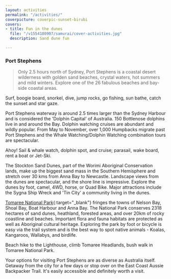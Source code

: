 ```yaml
---
layout: activities
permalink: "/activities/"
coverpicture: coverpic-sunset-birubi
covers:
- title: Fun in the dunes
  file: "/v1554180907/samurai/cover-activities.jpg"
  description: Sand dune fun

---
```

### Port Stephens

> Only 2.5 hours north of Sydney, Port Stephens is a coastal desert wilderness with golden sand beaches, crystal waters, hot summers and mild winters. Explore one of the 26 fabulous beaches and bay-side coastal areas.

Surf, boogie board, snorkel, dive, jump rocks, go fishing, sun bathe, catch the sunset and star gaze.

Port Stephens waterway is around 2.5 times larger than the Sydney Harbour and is considered the 'Dolphin Capital' of Australia. 150 Bottlenose dolphins live in and around the Bay. Dolphin watching cruises are abundant and wildly popular. From May to November, over 1,000 Humpbacks migrate past Port Stephens and the Whale Watching/Dolphin Watching combination tours are spectacular.

Ahoy! Sail & whale watch, dolphin spot, and cruise; parasail, wake board, rent a boat or Jet-Ski.

The Stockton Sand Dunes, part of the Worimi Aboriginal Conservation lands, make up the biggest sand mass in the Southern Hemisphere and stretch over 30 kms from Anna Bay to Newcastle. Landscape views from the dunes are spectacular, and the shore line is impressive. Explore the dunes by foot, camel, 4WD, horse, or Quad Bike. Major attractions include the Sygna Ship Wreck and 'Tin City' a community living in the dunes.

[Tomaree National Park](https://www.nationalparks.nsw.gov.au/things-to-do/walking-tracks/tomaree-head-summit-walk "Tomaree"){:target="_blank"} fringes the towns of Nelson Bay, Shoal Bay, Boat Harbour and Anna Bay. The National Park conserves 2318 hectares of sand dunes, heathland, forested areas, and over 20km of rocky coastline and beaches. Important flora and fauna habitats are protected as well as Aboriginal cultural heritage. Exploring the park by foot or bicycle is easy via the trail system and is the best way to spot native animals - Koalas, Kangaroos, Wallabys, and birdlife.

Beach hike to the Lighthouse, climb Tomaree Headlands, bush walk in Tomaree National Park.

Your options for visiting Port Stephens are as diverse as Australia itself. Getaway from the city for a few days or stop over on the East Coast Aussie Backpacker Trail. It's easily accessible and definitely worth a visit.